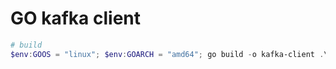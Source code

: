 # GO kafka client

```powershell
# build
$env:GOOS = "linux"; $env:GOARCH = "amd64"; go build -o kafka-client .\cmd\kafka-service\main.go
```
